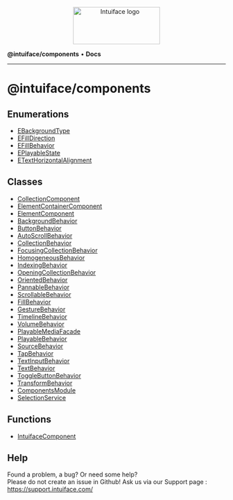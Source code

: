 <p align="center">
    <a href="https://www.intuiface.com">
        <img src="https://assets-global.website-files.com/6090f790a8effe00c12b39d0/6090f790a8effef0002b3c56_Intuiface%20logo%20animated.gif" alt="Intuiface logo" width="200" height="86">
    </a>
</p>

**@intuiface/components** • **Docs**

***

# @intuiface/components

## Enumerations

- [EBackgroundType](/docs/components/enumerations/EBackgroundType.md)
- [EFillDirection](/docs/components/enumerations/EFillDirection.md)
- [EFillBehavior](/docs/components/enumerations/EFillBehavior.md)
- [EPlayableState](/docs/components/enumerations/EPlayableState.md)
- [ETextHorizontalAlignment](/docs/components/enumerations/ETextHorizontalAlignment.md)

## Classes

- [CollectionComponent](/docs/components/classes/CollectionComponent.md)
- [ElementContainerComponent](/docs/components/classes/ElementContainerComponent.md)
- [ElementComponent](/docs/components/classes/ElementComponent.md)
- [BackgroundBehavior](/docs/components/classes/BackgroundBehavior.md)
- [ButtonBehavior](/docs/components/classes/ButtonBehavior.md)
- [AutoScrollBehavior](/docs/components/classes/AutoScrollBehavior.md)
- [CollectionBehavior](/docs/components/classes/CollectionBehavior.md)
- [FocusingCollectionBehavior](/docs/components/classes/FocusingCollectionBehavior.md)
- [HomogeneousBehavior](/docs/components/classes/HomogeneousBehavior.md)
- [IndexingBehavior](/docs/components/classes/IndexingBehavior.md)
- [OpeningCollectionBehavior](/docs/components/classes/OpeningCollectionBehavior.md)
- [OrientedBehavior](/docs/components/classes/OrientedBehavior.md)
- [PannableBehavior](/docs/components/classes/PannableBehavior.md)
- [ScrollableBehavior](/docs/components/classes/ScrollableBehavior.md)
- [FillBehavior](/docs/components/classes/FillBehavior.md)
- [GestureBehavior](/docs/components/classes/GestureBehavior.md)
- [TimelineBehavior](/docs/components/classes/TimelineBehavior.md)
- [VolumeBehavior](/docs/components/classes/VolumeBehavior.md)
- [PlayableMediaFacade](/docs/components/classes/PlayableMediaFacade.md)
- [PlayableBehavior](/docs/components/classes/PlayableBehavior.md)
- [SourceBehavior](/docs/components/classes/SourceBehavior.md)
- [TapBehavior](/docs/components/classes/TapBehavior.md)
- [TextInputBehavior](/docs/components/classes/TextInputBehavior.md)
- [TextBehavior](/docs/components/classes/TextBehavior.md)
- [ToggleButtonBehavior](/docs/components/classes/ToggleButtonBehavior.md)
- [TransformBehavior](/docs/components/classes/TransformBehavior.md)
- [ComponentsModule](/docs/components/classes/ComponentsModule.md)
- [SelectionService](/docs/components/classes/SelectionService.md)

## Functions

- [IntuifaceComponent](/docs/components/functions/IntuifaceComponent.md)


## Help
Found a problem, a bug? Or need some help?  
Please do not create an issue in Github! Ask us via our Support page : https://support.intuiface.com/